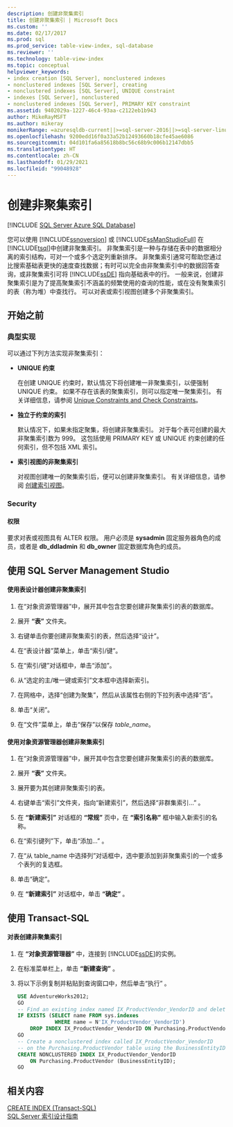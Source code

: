 ```yaml
---
description: 创建非聚集索引
title: 创建非聚集索引 | Microsoft Docs
ms.custom: ''
ms.date: 02/17/2017
ms.prod: sql
ms.prod_service: table-view-index, sql-database
ms.reviewer: ''
ms.technology: table-view-index
ms.topic: conceptual
helpviewer_keywords:
- index creation [SQL Server], nonclustered indexes
- nonclustered indexes [SQL Server], creating
- nonclustered indexes [SQL Server], UNIQUE constraint
- indexes [SQL Server], nonclustered
- nonclustered indexes [SQL Server], PRIMARY KEY constraint
ms.assetid: 9402029a-1227-46c4-93aa-c2122eb1b943
author: MikeRayMSFT
ms.author: mikeray
monikerRange: =azuresqldb-current||>=sql-server-2016||>=sql-server-linux-2017||=azuresqldb-mi-current
ms.openlocfilehash: 9200edd16f0a33a52b12493660b18cfe45ae6086
ms.sourcegitcommit: 04d101fa6a85618b8bc56c68b9c006b12147dbb5
ms.translationtype: HT
ms.contentlocale: zh-CN
ms.lasthandoff: 01/29/2021
ms.locfileid: "99048928"
---
```

# <a name="create-nonclustered-indexes"></a>创建非聚集索引
[!INCLUDE [SQL Server Azure SQL Database](../../includes/applies-to-version/sql-asdb.md)]

  您可以使用 [!INCLUDE[ssnoversion](../../includes/ssnoversion-md.md)] 或 [!INCLUDE[ssManStudioFull](../../includes/ssmanstudiofull-md.md)] 在 [!INCLUDE[tsql](../../includes/tsql-md.md)]中创建非聚集索引。 非聚集索引是一种与存储在表中的数据相分离的索引结构，可对一个或多个选定列重新排序。 非聚集索引通常可帮助您通过比搜索基础表更快的速度查找数据；有时可以完全由非聚集索引中的数据回答查询，或非聚集索引可将 [!INCLUDE[ssDE](../../includes/ssde-md.md)] 指向基础表中的行。 一般来说，创建非聚集索引是为了提高聚集索引不涵盖的频繁使用的查询的性能，或在没有聚集索引的表（称为堆）中查找行。 可以对表或索引视图创建多个非聚集索引。  
  
##  <a name="before-you-begin"></a><a name="BeforeYouBegin"></a> 开始之前  
  
###  <a name="typical-implementations"></a><a name="Implementations"></a> 典型实现  
 可以通过下列方法实现非聚集索引：  
  
-   **UNIQUE 约束**  
  
     在创建 UNIQUE 约束时，默认情况下将创建唯一非聚集索引，以便强制 UNIQUE 约束。 如果不存在该表的聚集索引，则可以指定唯一聚集索引。 有关详细信息，请参阅 [Unique Constraints and Check Constraints](../../relational-databases/tables/unique-constraints-and-check-constraints.md)。  
  
-   **独立于约束的索引**  
  
     默认情况下，如果未指定聚集，将创建非聚集索引。 对于每个表可创建的最大非聚集索引数为 999。 这包括使用 PRIMARY KEY 或 UNIQUE 约束创建的任何索引，但不包括 XML 索引。  
  
-   **索引视图的非聚集索引**  
  
     对视图创建唯一的聚集索引后，便可以创建非聚集索引。 有关详细信息，请参阅 [创建索引视图](../../relational-databases/views/create-indexed-views.md)。  
  
###  <a name="security"></a><a name="Security"></a> Security  
  
####  <a name="permissions"></a><a name="Permissions"></a> 权限  
 要求对表或视图具有 ALTER 权限。 用户必须是 **sysadmin** 固定服务器角色的成员，或者是 **db_ddladmin** 和 **db_owner** 固定数据库角色的成员。  
  
##  <a name="using-sql-server-management-studio"></a><a name="SSMSProcedure"></a> 使用 SQL Server Management Studio  
  
#### <a name="to-create-a-nonclustered-index-by-using-the-table-designer"></a>使用表设计器创建非聚集索引  
  
1.  在“对象资源管理器”中，展开其中包含您要创建非聚集索引的表的数据库。  
  
2.  展开 **“表”** 文件夹。  
  
3.  右键单击你要创建非聚集索引的表，然后选择“设计”。  
  
4.  在“表设计器”菜单上，单击“索引/键”。  
  
5.  在“索引/键”对话框中，单击“添加”。  
  
6.  从“选定的主/唯一键或索引”文本框中选择新索引。  
  
7.  在网格中，选择“创建为聚集”，然后从该属性右侧的下拉列表中选择“否”。  
  
8.  单击“关闭”。  
  
9. 在“文件”菜单上，单击“保存”以保存 _table_name_。  

#### <a name="to-create-a-nonclustered-index-by-using-object-explorer"></a>使用对象资源管理器创建非聚集索引  
  
1.  在“对象资源管理器”中，展开其中包含您要创建非聚集索引的表的数据库。  
  
2.  展开 **“表”** 文件夹。  
  
3.  展开要为其创建非聚集索引的表。  
  
4.  右键单击“索引”文件夹，指向“新建索引”，然后选择“非群集索引…”  。  
  
5.  在 **“新建索引”** 对话框的 **“常规”** 页中，在 **“索引名称”** 框中输入新索引的名称。  
  
6.  在“索引键列”下，单击“添加…” 。  
  
7.  在“从 table_name 中选择列”对话框中，选中要添加到非聚集索引的一个或多个表列的复选框。  
  
8.  单击“确定”。  
  
9. 在 **“新建索引”** 对话框中，单击 **“确定”** 。  
  
##  <a name="using-transact-sql"></a><a name="TsqlProcedure"></a> 使用 Transact-SQL  
  
#### <a name="to-create-a-nonclustered-index-on-a-table"></a>对表创建非聚集索引  
  
1.  在 **“对象资源管理器”** 中，连接到 [!INCLUDE[ssDE](../../includes/ssde-md.md)]的实例。  
  
2.  在标准菜单栏上，单击 **“新建查询”** 。  
  
3.  将以下示例复制并粘贴到查询窗口中，然后单击“执行” 。  
  
    ```sql  
    USE AdventureWorks2012;  
    GO  
    -- Find an existing index named IX_ProductVendor_VendorID and delete it if found.   
    IF EXISTS (SELECT name FROM sys.indexes  
                WHERE name = N'IX_ProductVendor_VendorID')   
        DROP INDEX IX_ProductVendor_VendorID ON Purchasing.ProductVendor;   
    GO  
    -- Create a nonclustered index called IX_ProductVendor_VendorID   
    -- on the Purchasing.ProductVendor table using the BusinessEntityID column.   
    CREATE NONCLUSTERED INDEX IX_ProductVendor_VendorID   
        ON Purchasing.ProductVendor (BusinessEntityID);   
    GO  
    ```  
  
## <a name="related-content"></a>相关内容  
[CREATE INDEX (Transact-SQL)](../../t-sql/statements/create-index-transact-sql.md)   
[SQL Server 索引设计指南](../../relational-databases/sql-server-index-design-guide.md) 
